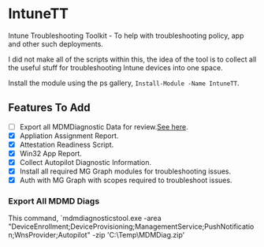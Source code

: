 # IntuneTT

Intune Troubleshooting Toolkit - To help with troubleshooting policy, app and other such deployments.

I did not make all of the scripts within this, the idea of the tool is to collect all the useful stuff for troubleshooting
Intune devices into one space.

Install the module using the ps gallery, `Install-Module -Name IntuneTT`.

## Features To Add

- [ ] Export all MDMDiagnostic Data for review.[See here](#export-all-mdmd-diags).
- [X] Appliation Assignment Report.
- [X] Attestation Readiness Script.
- [X] Win32 App Report.
- [X] Collect Autopilot Diagnostic Information.
- [X] Install all required MG Graph modules for troubleshooting issues.
- [X] Auth with MG Graph with scopes required to troubleshoot issues.

### Export All MDMD Diags

This command, `mdmdiagnosticstool.exe -area "DeviceEnrollment;DeviceProvisioning;ManagementService;PushNotification;WnsProvider;Autopilot" -zip 'C:\Temp\MDMDiag.zip'
